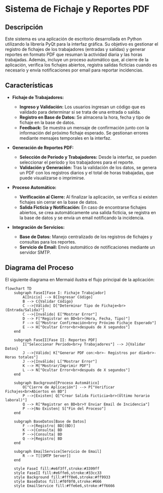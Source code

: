 # Sistema de Fichaje y Reportes PDF

## Descripción

Este sistema es una aplicación de escritorio desarrollada en Python utilizando la librería PyQt para la interfaz gráfica. Su objetivo es gestionar el registro de fichajes de los trabajadores (entradas y salidas) y generar reportes en formato PDF que resuman la actividad diaria y las horas trabajadas. Además, incluye un proceso automático que, al cierre de la aplicación, verifica los fichajes abiertos, registra salidas ficticias cuando es necesario y envía notificaciones por email para reportar incidencias.

## Características

- **Fichaje de Trabajadores:**  
  - **Ingreso y Validación:** Los usuarios ingresan un código que es validado para determinar si se trata de una entrada o salida.  
  - **Registro en Base de Datos:** Se almacena la hora, fecha y tipo de fichaje en la base de datos.  
  - **Feedback:** Se muestra un mensaje de confirmación junto con la información del próximo fichaje esperado. Se gestionan errores mediante mensajes temporales en la interfaz.

- **Generación de Reportes PDF:**  
  - **Selección de Período y Trabajadores:** Desde la interfaz, se pueden seleccionar el período y los trabajadores para el reporte.  
  - **Validación y Generación:** Tras la validación de los datos, se genera un PDF con los registros diarios y el total de horas trabajadas, que puede visualizarse o imprimirse.

- **Proceso Automático:**  
  - **Verificación al Cierre:** Al finalizar la aplicación, se verifica si existen fichajes sin cerrar en la base de datos.  
  - **Salida Ficticia y Notificación:** En caso de encontrarse fichajes abiertos, se crea automáticamente una salida ficticia, se registra en la base de datos y se envía un email notificando la incidencia.

- **Integración de Servicios:**  
  - **Base de Datos:** Manejo centralizado de los registros de fichajes y consultas para los reportes.  
  - **Servicio de Email:** Envío automático de notificaciones mediante un servidor SMTP.

## Diagrama del Proceso

El siguiente diagrama en Mermaid ilustra el flujo principal de la aplicación:

```mermaid
flowchart TD
    subgraph FaseI[Fase I: Fichaje Trabajador]
        A[Inicio] --> B[Ingresar Código]
        B --> C{Validar Código}
        C -->|Válido| D["Determinar Tipo de Fichaje<br>(Entrada/Salida)"]
        C -->|Inválido| E["Mostrar Error"]
        D --> F["Registrar en BD<br>(Hora, Fecha, Tipo)"]
        F --> G["Mostrar Confirmación<br>y Próximo Fichaje Esperado"]
        E --> H["Ocultar Error<br>después de X segundos"]
    end

    subgraph FaseII[Fase II: Reportes PDF]
        I["Seleccionar Período<br>y Trabajadores"] --> J{Validar Datos}
        J -->|Válido| K["Generar PDF con:<br>- Registros por día<br>- Horas totales"]
        J -->|Inválido| L["Mostrar Error"]
        K --> M["Mostrar/Imprimir PDF"]
        L --> N["Ocultar Error<br>después de X segundos"]
    end

    subgraph Background[Proceso Automático]
        O["Cierre de Aplicación"] --> P["Verificar Fichajes<br>Abiertos en BD"]
        P -->|Existen| Q["Crear Salida Ficticia<br>(Último horario laboral)"]
        Q --> R["Registrar en BD<br>Y Enviar Email de Incidencia"]
        P -->|No Existen| S["Fin del Proceso"]
    end

    subgraph BaseDatos[Base de Datos]
        F -->|Registro| BD[(BD)]
        K -->|Consulta| BD
        P -->|Consulta| BD
        Q -->|Registro| BD
    end

    subgraph EmailService[Servicio de Email]
        R --> T[[SMTP Server]]
    end

    style FaseI fill:#e6f3ff,stroke:#3399ff
    style FaseII fill:#e6ffe6,stroke:#33cc33
    style Background fill:#fff0e6,stroke:#ff9933
    style BaseDatos fill:#f0f0f0,stroke:#666
    style EmailService fill:#ffe6e6,stroke:#ff6666
```